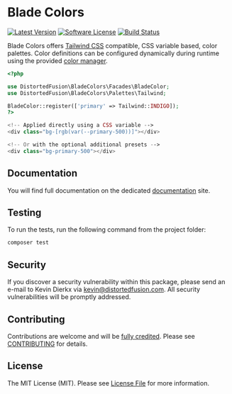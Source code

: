 # Blade Colors

[![Latest Version](https://img.shields.io/github/tag/distortedfusion/blade-colors.svg?style=flat-square)](https://github.com/distortedfusion/blade-colors/tags)
[![Software License](https://img.shields.io/badge/license-MIT-brightgreen.svg?style=flat-square)](LICENSE)
[![Build Status](https://img.shields.io/github/actions/workflow/status/distortedfusion/blade-colors/ci.yml?branch=master&style=flat-square)](https://github.com/distortedfusion/blade-colors/actions)

Blade Colors offers [Tailwind CSS](https://tailwindcss.com/) compatible, CSS variable based, color palettes. Color definitions can be configured dynamically during runtime using the provided [color manager](/docs/distortedfusion/blade-colors/usage).

```php
<?php

use DistortedFusion\BladeColors\Facades\BladeColor;
use DistortedFusion\BladeColors\Palettes\Tailwind;

BladeColor::register(['primary' => Tailwind::INDIGO]);
?>

<!-- Applied directly using a CSS variable -->
<div class="bg-[rgb(var(--primary-500))]"></div>

<!-- Or with the optional additional presets -->
<div class="bg-primary-500"></div>
```

## Documentation

You will find full documentation on the dedicated [documentation](https://distortedfusion.com/docs/distortedfusion/blade-colors) site.

## Testing

To run the tests, run the following command from the project folder:

``` bash
composer test
```

## Security

If you discover a security vulnerability within this package, please send an e-mail to Kevin Dierkx via kevin@distortedfusion.com. All security vulnerabilities will be promptly addressed.

## Contributing

Contributions are welcome and will be [fully credited](https://github.com/distortedfusion/blade-colors/graphs/contributors). Please see [CONTRIBUTING](.github/CONTRIBUTING.md) for details.

## License

The MIT License (MIT). Please see [License File](LICENSE) for more information.
